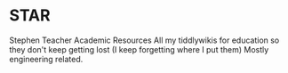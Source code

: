 # STAR
Stephen Teacher Academic Resources
All my tiddlywikis for education so they don't keep getting lost
(I keep forgetting where I put them)
Mostly engineering related. 
